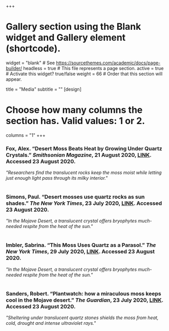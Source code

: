 +++
# Gallery section using the Blank widget and Gallery element (shortcode).
widget = "blank"  # See https://sourcethemes.com/academic/docs/page-builder/
headless = true  # This file represents a page section.
active = true  # Activate this widget? true/false
weight = 66  # Order that this section will appear.

title = "Media"
subtitle = ""
[design]
  # Choose how many columns the section has. Valid values: 1 or 2.
  columns = "1"
+++

<h3>Fox, Alex. “Desert Moss Beats Heat by Growing Under Quartz Crystals.” <i>Smithsonian Magazine</i>, 21 August 2020, <a href="https://www.smithsonianmag.com/smart-news/desert-moss-beats-heat-growing-under-quartz-crystals-180975624/" target="_blank">LINK</a>. Accessed 23 August 2020.</h3>
<i>"Researchers find the translucent rocks keep the moss moist while letting just enough light pass through its milky interior."</i> 
<br>
<br>
<h3>Simons, Paul. “Desert mosses use quartz rocks as sun shades.” <i>The New York Times</i>, 23 July 2020, <a href="https://news.berkeley.edu/2020/07/23/desert-mosses-use-quartz-rocks-as-sun-shades/" target="_blank">LINK</a>. Accessed 23 August 2020.</h3>
<i>"In the Mojave Desert, a translucent crystal offers bryophytes much-needed respite from the heat of the sun."</i> 
<br>
<br>
<h3>Imbler, Sabrina. “This Moss Uses Quartz as a Parasol.” <i>The New York Times</i>, 29 July 2020, <a href="https://www.nytimes.com/2020/07/29/science/moss-quartz-biology-syntrichia.html" target="_blank">LINK</a>. Accessed 23 August 2020.</h3>
<i>"In the Mojave Desert, a translucent crystal offers bryophytes much-needed respite from the heat of the sun."</i> 
<br>
<br>
<h3>Sanders, Robert. “Plantwatch: how a miraculous moss keeps cool in the Mojave desert.” <i>The Guardian</i>, 23 July 2020, <a href="https://www.theguardian.com/science/2020/aug/18/plantwatch-how-a-miraculous-moss-keeps-cool-in-the-mojave-desert" target="_blank">LINK</a>. Accessed 23 August 2020.</h3>
<i>"Sheltering under translucent quartz stones shields the moss from heat, cold, drought and intense ultraviolet rays."</i> 
<br>
<br>

